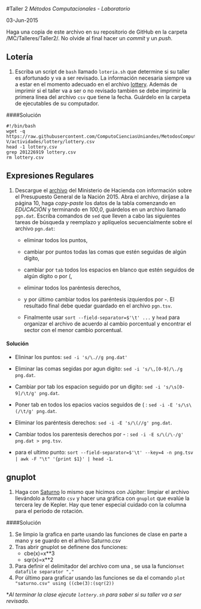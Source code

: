 #Taller 2
*Métodos Computacionales - Laboratorio*

03-Jun-2015

Haga una copia de este archivo en su repositorio de GitHub en la carpeta /MC/Talleres/Taller2/. No olvide al final hacer un *commit* y un *push*.

## Lotería

1. Escriba  un script de `bash` llamado `loteria.sh` que determine si su taller es afortunado y va a ser revisado. La información necesaria siempre va a estar en el momento adecuado en el archivo [lottery](https://raw.githubusercontent.com/ComputoCienciasUniandes/MetodosComputacionalesLaboratorio/master/2015-V/actividades/lottery/lottery.csv). Además de imprimir si el taller va a ser o no revisado también se debe imprimir la primera línea del archivo `csv` que tiene la fecha. Guárdelo en la carpeta de ejecutables de su computador.

####Solución

```
#!/bin/bash
wget -q  https://raw.githubusercontent.com/ComputoCienciasUniandes/MetodosComputacionalesLaboratorio/master/2015-V/actividades/lottery/lottery.csv
head -1 lottery.csv
grep 201226919 lottery.csv  
rm lottery.csv
```
## Expresiones Regulares

1. Descargue el [archivo](http://www.minhacienda.gov.co/portal/page/portal/HomeMinhacienda/presupuestogeneraldelanacion/ProyectoPGN/2015/Presentacion%20Proyecto%202015.pdf) del Ministerio de Hacienda con información sobre el Presupuesto General de la Nación 2015. Abra el archivo, diríjase a la página 10, haga *copy-paste* los datos de la tabla comenzando en *EDUCACIÓN* y terminando en *100,0*, guárdelos en un archivo llamado `pgn.dat`. Escriba comandos de `sed` que lleven a cabo las siguientes tareas de búsqueda y reemplazo y aplíquelos secuencialmente sobre el archivo `pgn.dat`: 

	* eliminar todos los puntos,

	* cambiar por puntos todas las comas que estén seguidas de algún dígito,

	* cambiar por `tab` todos los espacios en blanco que estén seguidos de algún dígito o por (,

	* eliminar todos los paréntesis derechos,

	* y por último cambiar todos los paréntesis izquierdos por -. El resultado final debe quedar guardado en el archivo `pgn.tsv`.

	* Finalmente usar `sort --field-separator=$'\t' ...`  y `head` para organizar el archivo de acuerdo al cambio porcentual y encontrar el sector con el menor cambio porcentual.

#### Solución

  * Elininar los puntos: `sed -i 's/\.//g png.dat'`

  * Eliminar las comas segidas por agun digito: `sed -i 's/\,[0-9]/\./g png.dat`.

  * Cambiar por tab los espacion seguido por un digito: `sed -i 's/\s[0-9]/\t/g' png.dat`.

  * Poner tab en todos los epacios vacios seguidos de ( : `sed -i -E 's/\s\(/\t/g' png.dat`.
  
  * Eliminar los paréntesis derechos: `sed -i -E 's/\(//g' png.dat`.
  
  * Cambiar todos los parentesis derechos por - : `sed -i -E s/\(/\-/g' png.dat > png.tsv`.
  
  * para el ultimo punto: `sort --field-separator=$'\t' --key=4 -n png.tsv | awk -F "\t" '{print $1}' | head -1`.

## gnuplot

1. Haga con [Saturno](http://nssdc.gsfc.nasa.gov/planetary/factsheet/saturniansatfact.html) lo mismo que hicimos con Júpiter: limpiar el archivo llevándolo a formato `csv` y hacer una gráfica con `gnuplot` que evalúe la tercera ley de Kepler. Hay que tener especial cuidado con la columna para el periodo de rotación.

####Solución

1. Se limpio la grafica en parte usando las funciones de clase en parte a mano y se guardo en el arhivo Saturno.csv
2. Tras abrir gnuplot se definene dos funciones:
	* cbe(x)=x**3
	* sqr(x)=x**2
3. Para definir el delimitador del archivo com una , se usa la funcion`set datafile separator ","`
4. Por último para graficar usando las funciones se da el comando `plot "saturno.csv" using ((cbe(3):(sqr(2))`

**Al terminar la clase ejecute `lottery.sh` para saber si su taller va a ser revisado.*
